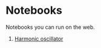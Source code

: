 # Notebooks

Notebooks you can run on the web.

1. [Harmonic oscillator](https://binder.plutojl.org/open?url=https%253A%252F%252Fraw.githubusercontent.com%252FJuliaReach%252FNotebooks%252Fmaster%252Fnotebooks%252Fharmonic_oscillator.jl)
